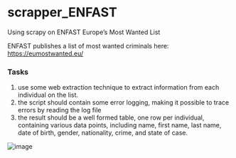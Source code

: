 # scrapper_ENFAST
Using scrapy on ENFAST Europe’s Most Wanted List

ENFAST publishes a list of most wanted criminals here: https://eumostwanted.eu/

### Tasks
1) use some web extraction technique to extract information from each individual on the list.
2) the script should contain some error logging, making it possible to trace errors by reading the
log file
3) the result should be a well formed table, one row per individual, containing various data
points, including name, first name, last name, date of birth, gender, nationality, crime, and state
of case.

![image](https://user-images.githubusercontent.com/97023507/189533346-39566998-a462-492f-841e-1ecc92bb8fb7.png)
